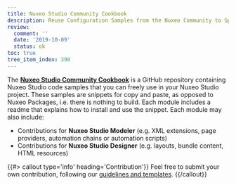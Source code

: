 ```yaml
---
title: Nuxeo Studio Community Cookbook
description: Reuse Configuration Samples from the Nuxeo Community to Speed up your Application Implementation.
review:
  comment: ''
  date: '2019-10-09'
  status: ok
toc: true
tree_item_index: 390
---
```


The [**Nuxeo Studio Community Cookbook**](https://github.com/nuxeo/nuxeo-studio-community-cookbook) is a GitHub repository containing Nuxeo Studio code samples that you can freely use in your Nuxeo Studio project. These samples are snippets for copy and paste, as opposed to Nuxeo Packages, i.e. there is nothing to build. Each module includes a readme that explains how to install and use the snippet. Each module may also include:

- Contributions for **Nuxeo Studio Modeler** (e.g. XML extensions, page providers, automation chains or automation scripts)
- Contributions for **Nuxeo Studio Designer** (e.g. layouts, bundle content, HTML resources)

{{#> callout type='info' heading='Contribution'}}
Feel free to submit your own contribution, following our [guidelines and templates](https://github.com/nuxeo/nuxeo-studio-community-cookbook#contributing).
{{/callout}}
